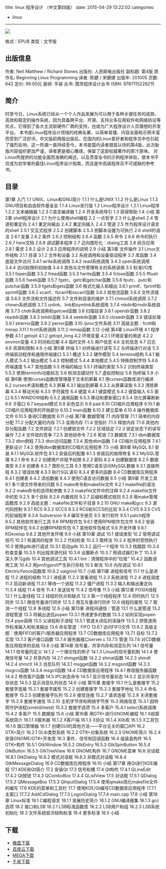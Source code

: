 title: linux 程序设计 （中文第四版）
date: 2015-04-29 13:22:02
categories:
  - linux
---

![](http://img3.douban.com/lpic/s4360010.jpg)

格式：EPUB
类型：文字版

<!--more-->

## 出版信息 ##

作者: Neil Matthew / Richard Stones 
出版社: 人民邮电出版社
副标题: 第4版
原作名: Beginning Linux Programming
译者: 陈健 / 宋健建 
出版年: 201005
页数: 642
定价: 99.00元
装帧: 平装
丛书: 图灵程序设计丛书
ISBN: 9787115228215

## 简介 ##

时至今日，Linux系统已经从一个个人作品发展为可以用于各种关键任务的成熟、高效和稳定的操作系统，因为具备跨平台、开源、支持众多应用软件和网络协议等优点，它得到了各大主流软硬件厂商的支持，也成为广大程序设计人员理想的开发平台。
本书是Linux程序设计领域的经典名著，以简单易懂、内容全面和示例丰富而受到广泛好评。中文版前两版出版后，在国内的Linux爱好者和程序员中也引起了强烈反响，这一热潮一直持续至今。本书是国内读者翘首以待的第4版，此次新版内容组织更加严谨，译者更是细心雕琢，保留了这部权威著作的原汁原味。
对Linux所提供的功能全面而准确的阐述，以及贯穿全书的示例程序体验，使本书不仅成为初学者的最佳Linux程序设计指南，而且是中高级程序员不可或缺的参考书。

## 目录 ##

第1章 入门
1.1 UNIX、Linux和GNU简介
1.1.1 什么是UNIX
1.1.2 什么是Linux
1.1.3 GNU项目和自由软件基金会
1.1.4 Linux发行版
1.2 Linux程序设计
1.2.1 Linux程序
1.2.2 文本编辑器
1.2.3 C语言编译器
1.2.4 开发系统导引
1.3 获得帮助
1.4 小结
第2章 shell程序设计
2.1 为什么使用shell编程
2.2 一点哲学
2.3 什么是shell
2.4 管道和重定向
2.4.1 重定向输出
2.4.2 重定向输入
2.4.3 管道
2.5 作为程序设计语言的shell
2.5.1 交互式程序
2.5.2 创建脚本
2.5.3 把脚本设置为可执行
2.6 shell的语法
2.6.1 变量
2.6.2 条件
2.6.3 控制结构
2.6.4 函数
2.6.5 命令
2.6.6 命令的执行
2.6.7 here文档
2.6.8 调试脚本程序
2.7 迈向图形化：dialog工具
2.8 综合应用
2.8.1 需求
2.8.2 设计
2.8.3 应用程序的说明
2.9 小结
第3章 文件操作
3.1 Linux文件结构
3.1.1 目录
3.1.2 文件和设备
3.2 系统调用和设备驱动程序
3.3 库函数
3.4 底层文件访问
3.4.1 write系统调用
3.4.2 read系统调用
3.4.3 open系统调用
3.4.4 访问权限的初始值
3.4.5 其他与文件管理有关的系统调用
3.5 标准I/O库
3.5.1 fopen函数
3.5.2 fread函数
3.5.3 fwrite函数
3.5.4 fclose函数
3.5.5 fflush函数
3.5.6 fseek函数
3.5.7 fgetc、getc和getchar函数
3.5.8 fputc、putc和putchar函数
3.5.9 fgets和gets函数
3.6 格式化输入和输出
3.6.1 printf、fprintf和sprintf函数
3.6.2 scanf、fscanf和sscanf函数
3.6.3 其他流函数
3.6.4 文件流错误
3.6.5 文件流和文件描述符
3.7 文件和目录的维护
3.7.1 chmod系统调用
3.7.2 chown系统调用
3.7.3 unlink、link和symlink系统调用
3.7.4 mkdir和rmdir系统调用
3.7.5 chdir系统调用和getcwd函数
3.8 扫描目录
3.8.1 opendir函数
3.8.2 readdir函数
3.8.3 telldir函数
3.8.4 seekdir函数
3.8.5 closedir函数
3.9 错误处理
3.9.1 strerror函数
3.9.2 perror函数
3.10 /proc文件系统
3.11 高级主题：fcntl和mmap
3.11.1 fcntl系统调用
3.11.2 mmap函数
3.12 小结
第4章 Linux环境
4.1 程序参数
4.1.1 getopt
4.1.2 getopt_long
4.2 环境变量
4.2.1 环境变量的用途
4.2.2 environ变量
4.3 时间和日期
4.4 临时文件
4.5 用户信息
4.6 主机信息
4.7 日志
4.8 资源和限制
4.9 小结
第5章 终端
5.1 对终端进行读写
5.2 与终端进行对话
5.3 终端驱动程序和通用终端接口
5.3.1 概述
5.3.2 硬件模型
5.4 termios结构
5.4.1 输入模式
5.4.2 输出模式
5.4.3 控制模式
5.4.4 本地模式
5.4.5 特殊控制字符
5.4.6 终端速度
5.4.7 其他函数
5.5 终端的输出
5.5.1 终端的类型
5.5.2 识别终端类型
5.5.3 使用terminfo功能标志
5.6 检测击键动作
5.7 虚拟控制台
5.8 伪终端
5.9 小结
第6章 使用curses函数库管理基于文本的屏幕
6.1 用curses函数库进行编译
6.2 curses术语和概念
6.3 屏幕
6.3.1 输出到屏幕
6.3.2 从屏幕读取
6.3.3 清除屏幕
6.3.4 移动光标
6.3.5 字符属性
6.4 键盘
6.4.1 键盘模式
6.4.2 键盘输入
6.5 窗口
6.5.1 WINDOW结构
6.5.2 通用函数
6.5.3 移动和更新窗口
6.5.4 优化屏幕刷新
6.6 子窗口
6.7 keypad模式
6.8 彩色显示
6.9 pad
6.10 CD唱片应用程序
6.10.1 新CD唱片应用程序的开始部分
6.10.2 main函数
6.10.3 建立菜单
6.10.4 操作数据库文件
6.10.5 查询CD数据库
6.11 小结
第7章 数据管理
7.1 内存管理
7.1.1 简单的内存分配
7.1.2 分配大量的内存
7.1.3 滥用内存
7.1.4 空指针
7.1.5 释放内存
7.1.6 其他内存分配函数
7.2 文件锁定
7.2.1 创建锁文件
7.2.2 区域锁定
7.2.3 锁定状态下的读写操作
7.2.4 文件锁的竞争
7.2.5 其他锁命令
7.2.6 死锁
7.3 数据库
7.3.1 dbm数据库
7.3.2 dbm例程
7.3.3 dbm访问函数
7.3.4 其他dbm函数
7.4 CD唱片应用程序
7.4.1 更新设计
7.4.2 使用dbm数据库的CD唱片应用程序
7.5 小结
第8章 MySQL
8.1 安装
8.1.1 MySQL软件包
8.1.2 安装后的配置
8.1.3 安装后的故障修复
8.2 MySQL管理
8.2.1 命令
8.2.2 创建用户并赋予权限
8.2.3 密码
8.2.4 创建数据库
8.2.5 数据类型
8.2.6 创建表
8.2.7 图形化工具
8.3 使用C语言访问MySQL数据
8.3.1 连接例程
8.3.2 错误处理
8.3.3 执行SQL语句
8.3.4 更多的函数
8.4 CD数据库应用程序
8.4.1 创建表
8.4.2 添加数据
8.4.3 使用C语言访问数据
8.5 小结
第9章 开发工具
9.1 多个源文件带来的问题
9.2 make命令和makefile文件
9.2.1 makefile的语法
9.2.2 make命令的选项和参数
9.2.3 makefile文件中的注释
9.2.4 makefile文件中的宏
9.2.5 多个目标
9.2.6 内置规则
9.2.7 后缀和模式规则
9.2.8 用make管理函数库
9.2.9 高级主题：makefile文件和子目录
9.2.10 GNU make和gcc
9.3 源代码控制
9.3.1 RCS
9.3.2 SCCS
9.3.3 RCS和SCCS的比较
9.3.4 CVS
9.3.5 CVS的前端程序
9.3.6 Subversion
9.4 编写手册页
9.5 发行软件
9.5.1 patch程序
9.5.2 其他软件发行工具
9.6 RPM软件包
9.6.1 使用RPM软件包文件
9.6.2 安装RPM软件包
9.6.3 创建RPM软件包
9.7 其他软件包格式
9.8 开发环境
9.8.1 KDevelop
9.8.2 其他开发环境
9.9 小结
第10章 调试
10.1 错误类型
10.2 常用调试技巧
10.2.1 有漏洞的程序
10.2.2 代码检查
10.2.3 取样法
10.2.4 程序的受控执行
10.3 使用gdb进行调试
10.3.1 启动gdb
10.3.2 运行一个程序
10.3.3 栈跟踪
10.3.4 检查变量
10.3.5 列出程序源代码
10.3.6 设置断点
10.3.7 用调试器打补丁
10.3.8 深入学习gdb
10.4 其他调试工具
10.4.1 lint：清理程序中的“垃圾”
10.4.2 函数调用工具
10.4.3 用prof/gprof产生执行存档
10.5 断言
10.6 内存调试
10.6.1 ElectricFence函数库
10.6.2 valgrind
10.7 小结
第11章 进程和信号
11.1 什么是进程
11.2 进程的结构
11.2.1 进程表
11.2.2 查看进程
11.2.3 系统进程
11.2.4 进程调度
11.3 启动新进程
11.3.1 等待一个进程
11.3.2 僵尸进程
11.3.3 输入和输出重定向
11.3.4 线程
11.4 信号
11.4.1 发送信号
11.4.2 信号集
11.5 小结
第12章 POSIX线程
12.1 什么是线程
12.2 线程的优点和缺点
12.3 第一个线程程序
12.4 同时执行
12.5 同步
12.5.1 用信号量进行同步
12.5.2 用互斥量进行同步
12.6 线程的属性
12.7 取消一个线程
12.8 多线程
12.9 小结
第13章 进程间通信：管道
13.1 什么是管道
13.2 进程管道
13.3 将输出送往popen
13.3.1 传递更多的数据
13.3.2 如何实现popen
13.4 pipe调用
13.5 父进程和子进程
13.5.1 管道关闭后的读操作
13.5.2 把管道用作标准输入和标准输出
13.6 命名管道：FIFO
13.6.1 访问FIFO文件
13.6.2 高级主题：使用FIFO的客户/服务器应用程序
13.7 CD数据库应用程序
13.7.1 目标
13.7.2 实现
13.7.3 客户接口函数
13.7.4 服务器接口server.c
13.7.5 管道
13.7.6 对CD数据库应用程序的总结
13.8 小结
第14章 信号量、共享内存和消息队列
14.1 信号量
14.1.1 信号量的定义
14.1.2 一个理论性的例子
14.1.3 Linux的信号量机制
14.1.4 使用信号量
14.2 共享内存
14.2.1 shmget函数
14.2.2 shmat函数
14.2.3 shmdt
14.2.4 shmctl
14.3 消息队列
14.3.1 msgget函数
14.3.2 msgsnd函数
14.3.3 msgrcv函数
14.3.4 msgctl函数
14.4 CD数据库应用程序
14.4.1 修改服务器函数
14.4.2 修改客户函数
14.5 IPC状态命令
14.5.1 显示信号量状态
14.5.2 显示共享内存状态
14.5.3 显示消息队列状态
14.6 小结
第15章 套接字
15.1 什么是套接字
15.2 套接字连接
15.2.1 套接字属性
15.2.2 创建套接字
15.2.3 套接字地址
15.2.4 命名套接字
15.2.5 创建套接字队列
15.2.6 接受连接
15.2.7 请求连接
15.2.8 关闭套接字
15.2.9 套接字通信
15.2.10 主机字节序和网络字节序
15.3 网络信息
15.3.1 因特网守护进程(xinetd/inetd)
15.3.2 套接字选项
15.4 多客户
15.4.1 select系统调用
15.4.2 多客户
15.5 数据报
15.6 小结
第16章 用GTK+进行GNOME编程
16.1 X视窗系统简介
16.1.1 X服务器
16.1.2 X客户端
16.1.3 X协议
16.1.4 Xlib库
16.1.5 X工具包
16.1.6 窗口管理器
16.1.7 创建GUI的其他方法——平台无关的窗囗API
16.2 GTK+简介
16.2.1 GLib类型系统
16.2.2 GTK+对象系统
16.2.3 GNOME简介
16.2.4 安装GNOME/GTK+开发库
16.3 事件、信号和回调函数
16.4 组装盒构件
16.5 GTK+构件
16.5.1 GtkWindow
16.5.2 GtkEntry
16.5.3 GtkSpinButton
16.5.4 GtkButton
16.5.5 GtkTreeView
16.6 GNOME构件
16.7 GNOME菜单
16.8 对话框
16.8.1 GtkDialog
16.8.2 模式对话框
16.8.3 非模式对话框
16.8.4 GtkMessageDialog
16.9 CD数据库应用程序
16.10 小结
第17章 用Qt进行KDE编程
17.1 KDE和Qt简介
17.2 安装Qt
17.3 信号和槽
17.4 Qt构件
17.4.1 QLineEdit
17.4.2 Qt按钮
17.4.3 QComboBox
17.4.4 QListView
17.5 对话框
17.5.1 QDialog
17.5.2 QMessageBox
17.5.3 QInputDialog
17.5.4 使用qmake简化makefile文件的编写
17.6 KDE的菜单和工具栏
17.7 使用KDE/Qt编写CD数据库应用程序
17.7.1 主窗口
17.7.2 AddCdDialog
17.7.3 LogonDialog
17.7.4 main.cpp
17.8 小结
第18章 Linux标准
18.1 C编程语言
18.1.1 发展历史简介
18.1.2 GNU编译器集
18.1.3 gcc选项
18.2 接口和LSB
18.2.1 LSB标准函数库
18.2.2 LSB用户和组
18.2.3 LSB系统初始化
18.3 文件系统层次结构标准
18.4 更多标准
18.5 小结

## 下载 ##

* [微盘下载](http://vdisk.weibo.com/s/aADaW4YRPbc4a)
* [百度云下载](http://pan.baidu.com/s/1eQgt9SY)
* [MEGA下载](https://mega.co.nz/#!rB8VCDhK!E3L6S4V7IWes1rISkwE1PbWjXBTsMwQ_QIXa1K1e4cI)
* [千易下载](http://1000eb.com/1gg30)
